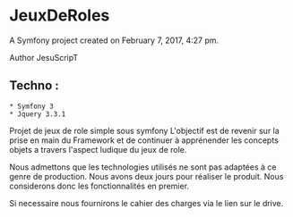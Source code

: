 JeuxDeRoles
===========

A Symfony project created on February 7, 2017, 4:27 pm.

Author JesuScripT
## Techno :
    * Symfony 3
    * Jquery 3.3.1

Projet de jeux de role simple sous symfony
L'objectif est de revenir sur la prise en main du Framework et de continuer à 
apprénender les concepts objets a travers l'aspect ludique du jeux de role.

Nous admettons que les technologies utilisés ne sont pas adaptées à ce genre de 
production. 
Nous avons deux jours pour réaliser le produit. Nous considerons donc les 
fonctionnalités en premier.

Si necessaire nous fournirons le cahier des charges via le lien sur le drive.